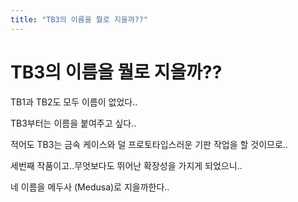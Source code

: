 ```yaml
---
title: "TB3의 이름을 뭘로 지을까??"
---
```

# TB3의 이름을 뭘로 지을까??

TB1과 TB2도 모두 이름이 없었다..

TB3부터는 이름을 붙여주고 싶다..

적어도 TB3는 금속 케이스와 덜 프로토타입스러운 기판 작업을 할 것이므로..

세번째 작품이고..무엇보다도 뛰어난 확장성을 가지게 되었으니..

네 이름을 메두사 (Medusa)로 지을까한다..


